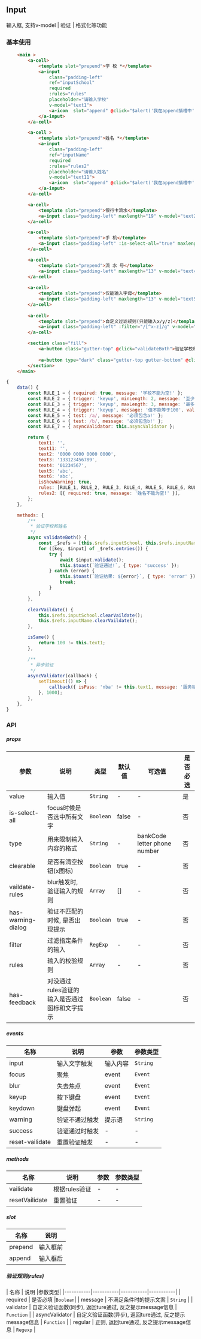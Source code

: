 ## Input
输入框, 支持v-model | 验证 | 格式化等功能

### 基本使用

``` html
    <main >
        <a-cell>
            <template slot="prepend">学 校 *</template>
            <a-input 
                class="padding-left" 
                ref="inputSchool" 
                required 
                :rules="rules" 
                placeholder="请输入学校" 
                v-model="text1">
                <a-icon  slot="append" @click="$alert('我在append插槽中')" name="menu" size="16" />
            </a-input>
        </a-cell>

        <a-cell >
            <template slot="prepend">姓名 *</template>
            <a-input 
                class="padding-left" 
                ref="inputName" 
                required 
                :rules="rules2" 
                placeholder="请输入姓名" 
                v-model="text11">
                <a-icon  slot="append" @click="$alert('我在append插槽中')" name="menu" size="16" />
            </a-input>
        </a-cell>

        <a-cell>
            <template slot="prepend">银行卡流水</template>
            <a-input class="padding-left" maxlength="19" v-model="text2" type="bankCode" />
        </a-cell>

        <a-cell>
            <template slot="prepend">手 机</template>
            <a-input class="padding-left" :is-select-all="true" maxlength="13" v-model="text3" type="phone" />
        </a-cell>

        <a-cell>
            <template slot="prepend">流 水 号</template>
            <a-input class="padding-left" maxlength="13" v-model="text4" type="number" />
        </a-cell>
        
        <a-cell>
            <template slot="prepend">仅能输入字母</template>
            <a-input class="padding-left" maxlength="13" v-model="text5" type="letter" />
        </a-cell>
        
        <a-cell>
            <template slot="prepend">自定义过滤规则(只能输入x/y/z)</template>
            <a-input class="padding-left" :filter="/[^x-z]/g" v-model="text6"/>
        </a-cell>

        <section class="fill">
            <a-button class="gutter-top" @click="validateBoth">验证学校和姓名</a-button>
            
            <a-button type="dark" class="gutter-top gutter-bottom" @click="clearVaildate">重置验证</a-button>
        </section>
    </main>
```

```javascript
{
    data() {
        const RULE_1 = { required: true, message: '学校不能为空!' };
        const RULE_2 = { trigger: 'keyup', minLength: 2, message: '至少2个字符!' };
        const RULE_3 = { trigger: 'keyup', maxLength: 3, message: '最多3个字符!' };
        const RULE_4 = { trigger: 'keyup', message: '值不能等于100', validator: this.isSame };
        const RULE_5 = { test: /a/, message: '必须包含a!' };
        const RULE_6 = { test: /b/, message: '必须包含b!' };
        const RULE_7 = { asyncValidator: this.asyncValidator };

        return {
            text1: '',
            text11: '',
            text2: '0000 0000 0000 0000',
            text3: '133123456789',
            text4: '01234567',
            text5: 'abc',
            text6: 'abc',
            isShowWarning: true,
            rules: [RULE_1, RULE_2, RULE_3, RULE_4, RULE_5, RULE_6, RULE_7],
            rules2: [{ required: true, message: '姓名不能为空!' }],
        };
    },

    methods: {
        /**
         * 验证学校和姓名
         */
        async validateBoth() {
            const _$refs = [this.$refs.inputSchool, this.$refs.inputName];
            for ([key, $input] of _$refs.entries()) {
                try {
                    await $input.validate();
                    this.$toast(`验证通过!`, { type: 'success' });
                } catch (error) {
                    this.$toast(`验证结果: ${error}`, { type: 'error' });
                    break;
                }
            }
        },

        clearVaildate() {
            this.$refs.inputSchool.clearVaildate();
            this.$refs.inputName.clearVaildate();
        },

        isSame() {
            return 100 != this.text1;
        },

        /**
         * 异步验证
         */
        asyncValidator(callback) {
            setTimeout(() => {
                callback({ isPass: 'nba' != this.text1, message: '服务端不通过nba!' });
            }, 1000);
        },
    },
}
```

### API

##### props
| 参数 | 说明 | 类型 | 默认值 | 可选值 |是否必选
|-----------|-----------|-----------|-------------|-------------|-------------|
| value | 输入值 | `String` | - |-|是|
| is-select-all | focus时候是否选中所有文字 | `Boolean` | false | - | 否 |
| type | 用来限制输入内容的格式 | `String` | - |bankCode letter phone number|否|
| clearable | 是否有清空按钮(x图标) | `Boolean` | true |-|否|
| vaildate-rules | blur触发时, 验证输入的规则 | `Array` | [] |-|否|
| has-warning-dialog | 验证不匹配的时候, 是否出现提示| `Boolean` | true |-|否|
| filter |过滤指定条件的输入| `RegExp` | - |-|否|
| rules |输入的校验规则| `Array` | - |-|否|
| has-feedback |对没通过rules验证的输入是否通过图标和文字提示| `Boolean` | false |-|否|


##### events
| 名称 | 说明 | 参数 |参数类型|
|-----------|-----------|-----------|-----------|
| input | 输入文字触发 | 输入内容 |`String`|
| focus | 聚焦 | event | `Event` |
| blur | 失去焦点 | event | `Event` |
| keyup | 按下键盘 | event | `Event` |
| keydown | 键盘弹起 | event | `Event` |
| warning | 验证不通过触发 | 提示语 | `String` |
| success | 验证通过时触发 | - | - |
| reset-vailidate | 重置验证触发 | - | - |

##### methods
| 名称 | 说明 | 参数 |参数类型|
|-----------|-----------|-----------|-----------|
| vailidate | 根据rules验证 | - |-|
| resetVailidate | 重置验证 | - | - |


##### slot
| 名称 | 说明 |
|-----------|-----------|
| prepend | 输入框前 |
| append | 输入框后 |

##### 验证规则(rules)
| 名称 | 说明  |参数类型|
|-----------|-----------|-----------|-----------|
| required | 是否必填  |`Boolean`|
| message | 不满足条件时的提示文案  | `String` |
| validator | 自定义验证函数(同步), 返回ture通过, 反之提示message信息  | `Function` |
| asyncValidator | 自定义验证函数(异步), 返回ture通过, 反之提示message信息  | `Function` |
| regular | 正则, 返回ture通过, 反之提示message信息  | `Regexp` |